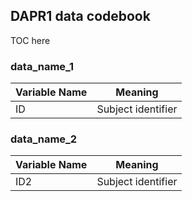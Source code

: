 ## DAPR1 data codebook

TOC here


### data_name_1

| Variable Name | Meaning            |
|---------------|--------------------|
| ID            | Subject identifier |

### data_name_2

| Variable Name | Meaning            |
|---------------|--------------------|
| ID2           | Subject identifier |
